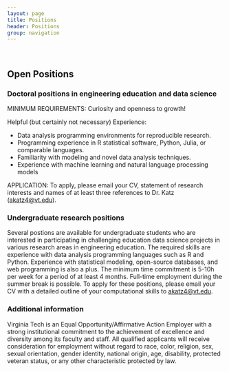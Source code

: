 ```yaml
---
layout: page
title: Positions
header: Positions
group: navigation
---
```

<br/>

## Open Positions

### Doctoral positions in engineering education and data science


MINIMUM REQUIREMENTS: Curiosity and openness to growth!


Helpful (but certainly not necessary) Experience: 
+ Data analysis programming environments for reproducible research. 
+ Programming experience in R statistical software, Python, Julia, or comparable languages. 
+ Familiarity with modeling and novel data analysis techniques.
+ Experience with machine learning and natural language processing models


APPLICATION: To apply, please email your CV, statement of
research interests and names of at least three references to Dr. Katz
(akatz4@vt.edu).


### Undergraduate research positions

Several postions are available for undergraduate students who are interested in
participating in challenging education data science projects in various research
areas in engineering education. The required skills are experience with
data analysis programming languages such as R and Python. Experience with
statistical modeling, open-source databases, and web programming is also a plus.
The minimum time commitment is 5-10h per week for a period of at least 4
months. Full-time employment during the summer break is possible. To apply for
these positions, please email your CV with a detailed outline of your
computational skills to akatz4@vt.edu.  



### Additional information

Virginia Tech is an Equal Opportunity/Affirmative Action
Employer with a strong institutional commitment to the achievement of
excellence and diversity among its faculty and staff. All qualified applicants
will receive consideration for employment without regard to race, color,
religion, sex, sexual orientation, gender identity, national origin, age,
disability, protected veteran status, or any other characteristic protected by
law. 


<!--- -->



